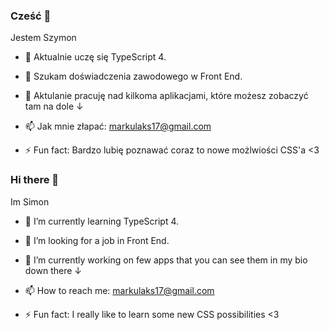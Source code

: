 ### Cześć 👋
Jestem Szymon

- 🌱 Aktualnie uczę się TypeScript 4.
- 👯 Szukam doświadczenia zawodowego w Front End.
- 🔭 Aktulanie pracuję nad kilkoma aplikacjami, które możesz zobaczyć tam na dole ↓

- 📫 Jak mnie złapać: <a href="mailto:markulaks17@gmail.com">markulaks17@gmail.com</a>
- ⚡ Fun fact: Bardzo lubię poznawać coraz to nowe możlwiości CSS'a <3

### Hi there 👋
Im Simon

- 🌱 I’m currently learning TypeScript 4.
- 👯 I’m looking for a job in Front End.
- 🔭 I’m currently working on few apps that you can see them in my bio down there ↓

- 📫 How to reach me: <a href="mailto:markulaks17@gmail.com">markulaks17@gmail.com</a>
- ⚡ Fun fact: I really like to learn some new CSS possibilities <3
